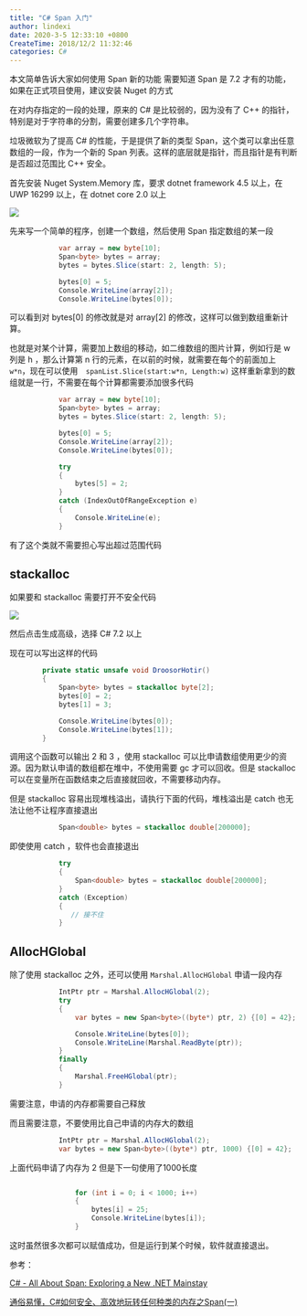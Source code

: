 ```yaml
---
title: "C# Span 入门"
author: lindexi
date: 2020-3-5 12:33:10 +0800
CreateTime: 2018/12/2 11:32:46
categories: C#
---
```


本文简单告诉大家如何使用 Span 新的功能
需要知道 Span 是 7.2 才有的功能，如果在正式项目使用，建议安装 Nuget 的方式

<!--more-->


<!-- CreateTime:2018/12/2 11:32:46 -->


在对内存指定的一段的处理，原来的 C# 是比较弱的，因为没有了 C++ 的指针，特别是对于字符串的分割，需要创建多几个字符串。

垃圾微软为了提高 C# 的性能，于是提供了新的类型 Span，这个类可以拿出任意数组的一段，作为一个新的 Span 列表。这样的底层就是指针，而且指针是有判断是否超过范围比 C++ 安全。

首先安装 Nuget System.Memory 库，要求 dotnet framework 4.5 以上，在 UWP 16299 以上，在 dotnet core 2.0 以上

<!-- ![](image/C# Span 入门/C# Span 入门0.png) -->
![](http://image.acmx.xyz/lindexi%2F20186181120389359.jpg)

先来写一个简单的程序，创建一个数组，然后使用 Span 指定数组的某一段

```csharp
            var array = new byte[10];
            Span<byte> bytes = array; 
            bytes = bytes.Slice(start: 2, length: 5);

            bytes[0] = 5;
            Console.WriteLine(array[2]);
            Console.WriteLine(bytes[0]);
```

可以看到对 bytes[0] 的修改就是对 array[2] 的修改，这样可以做到数组重新计算。

也就是对某个计算，需要加上数组的移动，如二维数组的图片计算，例如行是 w 列是 h ，那么计算第 n 行的元素，在以前的时候，就需要在每个的前面加上　`w*n`，现在可以使用　`spanList.Slice(start:w*n, Length:w)` 这样重新拿到的数组就是一行，不需要在每个计算都需要添加很多代码

```csharp
            var array = new byte[10];
            Span<byte> bytes = array; 
            bytes = bytes.Slice(start: 2, length: 5);

            bytes[0] = 5;
            Console.WriteLine(array[2]);
            Console.WriteLine(bytes[0]);

            try
            {
                bytes[5] = 2;
            }
            catch (IndexOutOfRangeException e)
            {
                Console.WriteLine(e);
            }
```

有了这个类就不需要担心写出超过范围代码

## stackalloc

如果要和 stackalloc 需要打开不安全代码

<!-- ![](image/C# Span 入门/C# Span 入门1.png) -->

![](http://image.acmx.xyz/lindexi%2F20186181133158630.jpg)

然后点击生成高级，选择 C# 7.2 以上

现在可以写出这样的代码

```csharp
        private static unsafe void DroosorHotir()
        {
            Span<byte> bytes = stackalloc byte[2];
            bytes[0] = 2;
            bytes[1] = 3;

            Console.WriteLine(bytes[0]);
            Console.WriteLine(bytes[1]);
        }
```

调用这个函数可以输出 2 和 3 ，使用 stackalloc 可以比申请数组使用更少的资源。因为默认申请的数组都在堆中，不使用需要 gc 才可以回收。但是 stackalloc 可以在变量所在函数结束之后直接就回收，不需要移动内存。

但是 stackalloc 容易出现堆栈溢出，请执行下面的代码，堆栈溢出是 catch 也无法让他不让程序直接退出

```csharp
            Span<double> bytes = stackalloc double[200000];

```

即使使用 catch ，软件也会直接退出

```csharp
            try
            {
                Span<double> bytes = stackalloc double[200000];
            }
            catch (Exception)
            {
               // 接不住
            }
```

## AllocHGlobal

除了使用 stackalloc 之外，还可以使用 `Marshal.AllocHGlobal` 申请一段内存

```csharp
            IntPtr ptr = Marshal.AllocHGlobal(2);
            try
            {
                var bytes = new Span<byte>((byte*) ptr, 2) {[0] = 42};

                Console.WriteLine(bytes[0]);
                Console.WriteLine(Marshal.ReadByte(ptr));
            }
            finally
            {
                Marshal.FreeHGlobal(ptr);
            }
```

需要注意，申请的内存都需要自己释放

而且需要注意，不要使用比自己申请的内存大的数组

```csharp
            IntPtr ptr = Marshal.AllocHGlobal(2);
            var bytes = new Span<byte>((byte*) ptr, 1000) {[0] = 42};

```

上面代码申请了内存为 2 但是下一句使用了1000长度

```csharp

                for (int i = 0; i < 1000; i++)
                {
                    bytes[i] = 25;
                    Console.WriteLine(bytes[i]);
                }
```

这时虽然很多次都可以赋值成功，但是运行到某个时候，软件就直接退出。



参考：

[C# - All About Span: Exploring a New .NET Mainstay](https://msdn.microsoft.com/en-us/magazine/mt814808.aspx )

[通俗易懂，C#如何安全、高效地玩转任何种类的内存之Span(一)](https://www.cnblogs.com/justmine/p/10006621.html )

